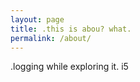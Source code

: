 ```yaml
---
layout: page
title: .this is abou? what.
permalink: /about/
---
```


.logging while exploring it.
i5
